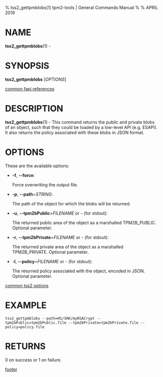% tss2_gettpmblobs(1) tpm2-tools | General Commands Manual
%
% APRIL 2019

# NAME

**tss2_gettpmblobs**(1) -

# SYNOPSIS

**tss2_gettpmblobs** [*OPTIONS*]

[common fapi references](common/tss2-fapi-references.md)

# DESCRIPTION

**tss2_gettpmblobs**(1) - This command returns the public and private blobs of an object, such that they could be loaded by a low-level API (e.g. ESAPI). It also returns the policy associated with these blobs in JSON format.

# OPTIONS

These are the available options:

  * **-f**, **\--force**:

    Force overwriting the output file.

  * **-p**, **\--path**=_STRING_:

    The path of the object for which the blobs will be returned.

  * **-u**, **\--tpm2bPublic**=_FILENAME_ or _-_ (for stdout):

    The returned public area of the object as a marshalled TPM2B_PUBLIC. Optional parameter.

  * **-r**, **\--tpm2bPrivate**=_FILENAME_ or _-_ (for stdout):

    The returned private area of the object as a marshalled TPM2B_PRIVATE. Optional parameter.

  * **-l**, **\--policy**=_FILENAME_ or _-_ (for stdout):

    The returned policy associated with the object, encoded in JSON. Optional parameter.

[common tss2 options](common/tss2-options.md)

# EXAMPLE
```
tss2_gettpmblobs --path=HS/SRK/myRSACrypt --tpm2bPublic=tpm2bPublic.file --tpm2bPrivate=tpm2bPrivate.file --policy=policy.file
```

# RETURNS

0 on success or 1 on failure.

[footer](common/footer.md)
